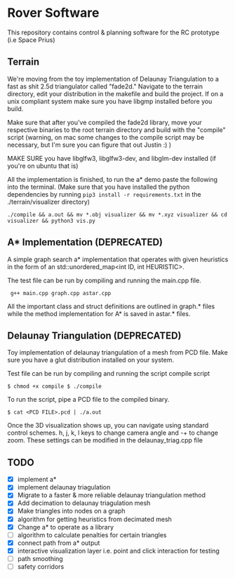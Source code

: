 # Rover Software
This repository contains control & planning software for the RC prototype 
(i.e Space Prius)

## Terrain 
We're moving from the toy implementation of Delaunay Triangulation to a fast as shit 2.5d triangulator called "fade2d." Navigate to the terrain directory, edit your distribution in the makefile and build the project. If on a unix compliant system make sure you have libgmp installed before you build.

Make sure that after you've compiled the fade2d library, move your respective binaries to the root terrain directory and build with the "compile" script (warning, on mac some changes to the compile script may be necessary, but I'm sure you can figure that out Justin :) )

MAKE SURE you have libglfw3, libglfw3-dev, and libglm-dev installed (if you're on ubuntu that is)

All the implementation is finished, to run the a* demo paste the following into the terminal. (Make sure that you have installed the python dependencies by running `pip3 install -r requirements.txt` in the ./terrain/visualizer directory)
```
./compile && a.out && mv *.obj visualizer && mv *.xyz visualizer && cd visualizer && python3 vis.py
```


## A* Implementation (DEPRECATED)
A simple graph search a* implementation that operates with given heuristics 
in the form of an std::unordered_map<int ID, int HEURISTIC>.

The test file can be run by compiling and running the main.cpp file.

` g++ main.cpp graph.cpp astar.cpp`

All the important class and struct definitions are outlined in graph.* files 
while the method implementation for A* is saved in astar.* files.

##  Delaunay Triangulation (DEPRECATED)
Toy implementation of delaunay triangulation of a mesh from PCD file. Make sure you have a glut distribution installed on your system.

Test file can be run by compiling and running the script compile script


``` 
$ chmod +x compile $ ./compile 
```

To run the script, pipe a PCD file to the compiled binary.

``` 
$ cat <PCD FILE>.pcd | ./a.out 
```

Once the 3D visualization shows up, you can navigate using standard control schemes. h, j, k, l keys to change camera angle and -+ to change zoom. These settings can be modified in the delaunay_triag.cpp file


## TODO
 - [x] implement a*
 - [x] implement delaunay triagulation
 - [x] Migrate to a faster & more reliable delaunay triangulation method
 - [x] Add decimation to delaunay triagulation mesh
 - [x] Make triangles into nodes on a graph
 - [x] algorithm for getting heuristics from decimated mesh
 - [x] Change a* to operate as a library
 - [ ] algorithm to calculate penalties for certain triangles
 - [x] connect path from a* output
 - [x] interactive visualization layer i.e. point and click interaction for testing
 - [ ] path smoothing
 - [ ] safety corridors
